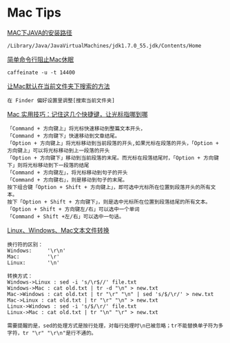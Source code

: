 # Mac Tips
[MAC下JAVA的安装路径]("http://www.blogjava.net/paulwong/archive/2014/07/12/415725.html")

	/Library/Java/JavaVirtualMachines/jdk1.7.0_55.jdk/Contents/Home


[简单命令行阻止Mac休眠]("http://digi.it.sohu.com/20121218/n360779320.shtml")

	caffeinate -u -t 14400

[让Mac默认在当前文件夹下搜索的方法](http://www.2cto.com/os/201301/183562.html)

	在 Finder 偏好设置里调整[搜索当前文件夹]
	
	
	
[Mac 实用技巧：记住这几个快捷键，让光标指哪到哪]("http://sspai.com/32769")

	「Command + 方向键上」将光标快速移动到整篇文本开头，
	「Command + 方向键下」快速移动到文章结尾。	
	「Option + 方向键上」将光标移动到当前段落的开头,如果光标在段落的开头，「Option + 方向键上」可以将光标移动到上一段落的开头
	「Option + 方向键下」移动到当前段落的末尾。而光标在段落结尾时，「Option + 方向键下」则将光标移动到下一段落的结尾
	「Command + 方向键左」，将光标移动到句子的开头
	「Command + 方向键右」，则是移动到句子的末尾。
	按下组合键「Option + Shift + 方向键上」，即可选中光标所在位置到段落开头的所有文本。
	按下「Option + Shift + 方向键下」，则是选中光标所在位置到段落结尾的所有文本。
	「Option + Shift + 方向键左/右」可以选中一个单词
	「Command + Shift +左/右」可以选中一句话。
	

[Linux、Windows、Mac文本文件转换]("http://blog.csdn.net/yxc135/article/details/18909173")

	换行符的区别：
	Windows:     '\r\n'
	Mac:         '\r'
	Linux:       '\n'

	转换方式：
	Windows->Linux : sed -i 's/\r$//' file.txt
	Windows->Mac : cat old.txt | tr -d "\n" > new.txt
	Mac->Windows : cat old.txt | tr "\r" "\n" | sed 's/$/\r/' > new.txt
	Mac->Linux : cat old.txt | tr "\r" "\n" > new.txt
	Linux->Windows : sed -i 's/$/\r/' file.txt
	Linux->Mac : cat old.txt | tr "\n" "\r" > new.txt

	需要提醒的是，sed的处理方式是按行处理，对每行处理时\n已被忽略；tr不能替换单子符为多字符，tr "\r" "\r\n"是行不通的。
